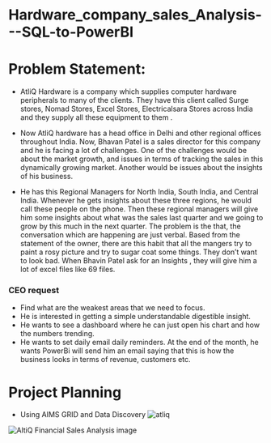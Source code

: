 # Hardware_company_sales_Analysis---SQL-to-PowerBI

# Problem Statement:
- AtliQ Hardware is a company which supplies computer hardware peripherals to many of the clients. They have this client called Surge stores, Nomad Stores, Excel Stores, Electricalsara Stores across India and they supply all these equipment to them .
  
-  Now AtliQ hardware has a head office in Delhi and other regional offices throughout India. 
Now, Bhavan Patel is a sales director for this company and he is facing a lot of challenges. One of the challenges would be about the market growth, and issues in terms of tracking the sales in this dynamically growing market. Another would be issues about the insights of his business. 

- He has this Regional Managers for North India, South India, and Central India. Whenever he gets insights about these three regions, he would call these people on the phone.  Then these regional managers will give him some insights about what was the sales last quarter and we going to grow by this much in the next quarter. 
The problem is the that, the conversation which are happening are just verbal.  Based from the statement of the owner, there are this habit that all the mangers try to paint a rosy picture and try to sugar coat some things. They don’t want to look bad. When Bhavin Patel ask for an Insights , they will give him a lot of excel files like 69 files. 

### CEO request
- Find what are the weakest areas that we need to focus.
- He is interested in getting a simple understandable digestible insight.
- He wants to see a dashboard where he can just open his chart and how the numbers trending.
- He wants to set daily email daily reminders.  At the end of the month, he wants PowerBi will send him an email saying that this is how the business looks in terms of revenue, customers etc. 

# Project Planning
- Using AIMS GRID and Data Discovery
![atliq](https://github.com/lois4801/Hardware_company_sales_Analysis---SQL-to-PowerBI/assets/96842662/a14a714e-7bcf-412d-a696-73a501dc0ac5)



![AltiQ Financial Sales Analysis image](https://github.com/lois4801/Hardware_company_sales_Analysis---SQL-to-PowerBI/assets/96842662/805823ad-6efd-49ec-afde-6a6d7be4063c)
